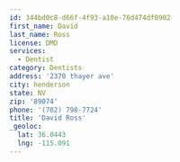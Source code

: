 ```yaml
---
id: 344bd0c8-d66f-4f93-a10e-76d474df0902
first_name: David
last_name: Ross
license: DMD
services:
  - Dentist
category: Dentists
address: '2370 thayer ave'
city: henderson
state: NV
zip: '89074'
phone: '(702) 798-7724'
title: 'David Ross'
_geoloc:
  lat: 36.0443
  lng: -115.091
---
```

